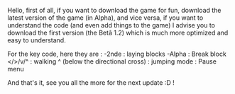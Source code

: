 Hello,
first of all,
if you want to download the game for fun,
download the latest version of the game (in Alpha), and vice versa,
if you want to understand the code (and even add things to the game)
I advise you to download the first version (the Betâ 1.2) which is much more optimized and easy to understand.

For the key code, here they are :
-2nde : laying blocks 
-Alpha : Break block 
</>/v/^ : walking 
^ (below the directional cross) : jumping 
mode : Pause menu

And that's it, see you all the more for the next update :D !
